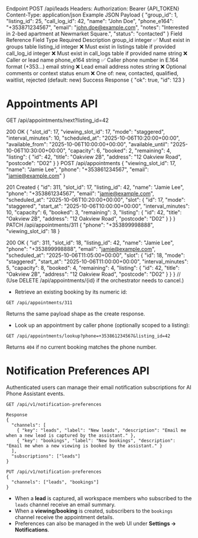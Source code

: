 Endpoint
POST /api/leads
Headers:
  Authorization: Bearer {API_TOKEN}
  Content-Type: application/json
Example JSON Payload
{
  "group_id": 1,
  "listing_id": 25,
  "call_log_id": 42,
  "name": "John Doe",
  "phone_e164": "+353871234567",
  "email": "john.doe@example.com",
  "notes": "Interested in 2-bed apartment at Newmarket Square.",
  "status": "contacted"
}
Field Reference
Field	Type	Required	Description
group_id	integer	✅	Must exist in groups table
listing_id	integer	❌	Must exist in listings table if provided
call_log_id	integer	❌	Must exist in call_logs table if provided
name	string	❌	Caller or lead name
phone_e164	string	✅	Caller phone number in E.164 format (+353...)
email	string	❌	Lead email address
notes	string	❌	Optional comments or context
status	enum	❌	One of: new, contacted, qualified, waitlist, rejected (default: new)
Success Response
{
  "ok": true,
  "id": 123
}



# Appointments API

GET /api/appointments/next?listing_id=42

200 OK
{
  "slot_id": 17,
  "viewing_slot_id": 17,
  "mode": "staggered",
  "interval_minutes": 10,
  "scheduled_at": "2025-10-06T10:20:00+00:00",
  "available_from": "2025-10-06T10:00:00+00:00",
  "available_until": "2025-10-06T10:30:00+00:00",
  "capacity": 6,
  "booked": 2,
  "remaining": 4,
  "listing": {
    "id": 42,
    "title": "Oakview 2B",
    "address": "12 Oakview Road",
    "postcode": "D02"
  }
}
POST /api/appointments
{
  "viewing_slot_id": 17,
  "name": "Jamie Lee",
  "phone": "+353861234567",
  "email": "jamie@example.com"
}

201 Created
{
  "id": 311,
  "slot_id": 17,
  "listing_id": 42,
  "name": "Jamie Lee",
  "phone": "+353861234567",
  "email": "jamie@example.com",
  "scheduled_at": "2025-10-06T10:20:00+00:00",
  "slot": {
    "id": 17,
    "mode": "staggered",
    "start_at": "2025-10-06T10:00:00+00:00",
    "interval_minutes": 10,
    "capacity": 6,
    "booked": 3,
    "remaining": 3,
    "listing": {
      "id": 42,
      "title": "Oakview 2B",
      "address": "12 Oakview Road",
      "postcode": "D02"
    }
  }
}
PATCH /api/appointments/311
{
  "phone": "+353899998888",
  "viewing_slot_id": 18
}

200 OK
{
  "id": 311,
  "slot_id": 18,
  "listing_id": 42,
  "name": "Jamie Lee",
  "phone": "+353899998888",
  "email": "jamie@example.com",
  "scheduled_at": "2025-10-06T11:05:00+00:00",
  "slot": {
    "id": 18,
    "mode": "staggered",
    "start_at": "2025-10-06T11:00:00+00:00",
    "interval_minutes": 5,
    "capacity": 8,
    "booked": 4,
    "remaining": 4,
    "listing": {
      "id": 42,
      "title": "Oakview 2B",
      "address": "12 Oakview Road",
      "postcode": "D02"
    }
  }
}
// (Use DELETE /api/appointments/{id} if the orchestrator needs to cancel.)

- Retrieve an existing booking by its numeric id:

```
GET /api/appointments/311
```

Returns the same payload shape as the create response.

- Look up an appointment by caller phone (optionally scoped to a listing):

```
GET /api/appointments/lookup?phone=+353861234567&listing_id=42
```

Returns `404` if no current booking matches the phone number.


# Notification Preferences API

Authenticated users can manage their email notification subscriptions for AI Phone Assistant events.

```
GET /api/v1/notification-preferences

Response
{
  "channels": [
    { "key": "leads", "label": "New leads", "description": "Email me when a new lead is captured by the assistant." },
    { "key": "bookings", "label": "New bookings", "description": "Email me when a new viewing is booked by the assistant." }
  ],
  "subscriptions": ["leads"]
}

PUT /api/v1/notification-preferences
{
  "channels": ["leads", "bookings"]
}
```

- When a **lead** is captured, all workspace members who subscribed to the `leads` channel receive an email summary.
- When a **viewing/booking** is created, subscribers to the `bookings` channel receive the appointment details.
- Preferences can also be managed in the web UI under **Settings → Notifications**.

